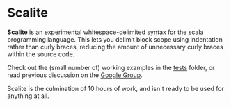 Scalite
=======

**Scalite** is an experimental whitespace-delimited syntax for the scala programming language. This lets you delimit block scope using indentation rather than curly braces, reducing the amount of unnecessary curly braces within the source code.

Check out the (small number of) working examples in the [tests](src/test/resources/scalite) folder, or read previous discussion on the [Google Group](https://groups.google.com/forum/#!topic/scala-language/yl9BRqlpjJ0).

Scalite is the culmination of 10 hours of work, and isn't ready to be used for anything at all.


